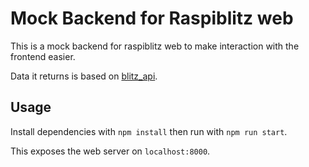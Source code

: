 # Mock Backend for Raspiblitz web

This is a mock backend for raspiblitz web to make interaction with the frontend easier.

Data it returns is based on [blitz_api](https://github.com/fusion44/blitz_api).

## Usage

Install dependencies with `npm install` then run with `npm run start`.

This exposes the web server on `localhost:8000`.
